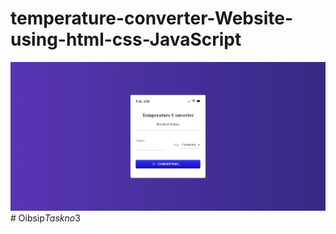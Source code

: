# temperature-converter-Website-using-html-css-JavaScript
![temperature-converter-Website-using-html-css-JavaScript](img/github_cover.jpeg)#   O i b s i p _ T a s k n o _ 3 
 
 